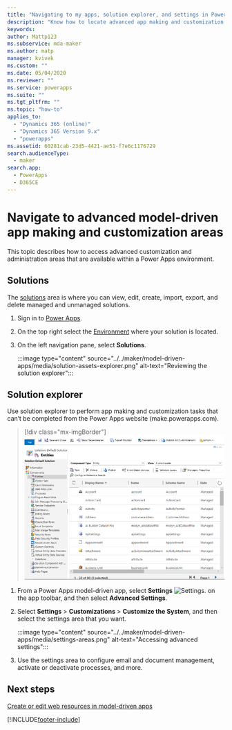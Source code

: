 ```yaml
---
title: "Navigating to my apps, solution explorer, and settings in Power Apps | Microsoft Docs"
description: "Know how to locate advanced app making and customization areas in Power Apps"
keywords: 
author: Mattp123
ms.subservice: mda-maker
ms.author: matp
manager: kvivek
ms.custom: ""
ms.date: 05/04/2020
ms.reviewer: ""
ms.service: powerapps
ms.suite: ""
ms.tgt_pltfrm: ""
ms.topic: "how-to"
applies_to: 
  - "Dynamics 365 (online)"
  - "Dynamics 365 Version 9.x"
  - "powerapps"
ms.assetid: 60281cab-23d5-4421-ae51-f7e6c1176729
search.audienceType: 
  - maker
search.app: 
  - PowerApps
  - D365CE
---
```


# Navigate to advanced model-driven app making and customization areas

This topic describes how to access advanced customization and administration areas that are available within a Power Apps environment.

## Solutions

The [solutions](../model-driven-apps/model-driven-app-glossary.md#solution) area is where you can view, edit, create, import, export, and delete managed and unmanaged solutions.

1. Sign in to [Power Apps](https://make.powerapps.com/?utm_source=padocs&utm_medium=linkinadoc&utm_campaign=referralsfromdoc).
2. On the top right select the [Environment](../model-driven-apps/model-driven-app-glossary.md#environment) where your solution is located.
3. On the left navigation pane, select **Solutions**.

   :::image type="content" source="../../maker/model-driven-apps/media/solution-assets-explorer.png" alt-text="Reviewing the solution explorer":::

## Solution explorer

Use solution explorer to perform app making and customization tasks that can’t be completed from the Power Apps website (make.powerapps.com).

> [!div class="mx-imgBorder"]
> ![Solution explorer.](media/model-driven-app-overview/solutionexplorer-entitiescollapsed.png "Classic solution explorer")

1. From a Power Apps model-driven app, select **Settings** ![Settings.](../model-driven-apps/media/powerapps-gear.png) on the app toolbar, and then select **Advanced Settings**.

2. Select **Settings** > **Customizations** > **Customize the System**, and then select the settings area that you want.

   :::image type="content" source="../../maker/model-driven-apps/media/settings-areas.png" alt-text="Accessing advanced settings":::

3. Use the settings area to configure email and document management, activate or deactivate processes, and more.

## Next steps

[Create or edit web resources in model-driven apps](create-edit-web-resources.md)

[!INCLUDE[footer-include](../../includes/footer-banner.md)]
